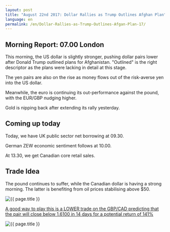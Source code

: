 ```yaml
---
layout: post
title: "August 22nd 2017: Dollar Rallies as Trump Outlines Afghan Plan"
language: en
permalink: /en/Dollar-Rallies-as-Trump-Outlines-Afgan-Plan-17/
---
```

## Morning Report: 07.00 London

This morning, the US dollar is slightly stronger, pushing dollar pairs lower after Donald Trump outlined plans for Afghanistan. "Outlined" is the right descriptor as the plans were lacking in detail at this stage. 

The yen pairs are also on the rise as money flows out of the risk-averse yen into the US dollar.

Meanwhile, the euro is continuing its out-performance against the pound, with the EUR/GBP nudging higher. 

Gold is nipping back after extending its rally yesterday. 

## Coming up today

Today, we have UK public sector net borrowing at 09.30. 

German ZEW economic sentiment follows at 10.00. 

At 13.30, we get Canadian core retail sales. 

## Trade Idea

The pound continues to suffer, while the Canadian dollar is having a strong morning. The latter is benefiting from oil prices stabilising above $50. 

<img class="post-image" src="{{ site.url }}/images/aug-17/2017-08-22_07-12-54.jpg" alt="{{ page.title }}" title="{{ page.title }}">

<a href="%LINK%%?currency=GBP&market=forex&underlying=frxGBPCAD&formname=higherlower&duration_amount=14&duration_units=d&amount=10&amount_type=payout&expiry_type=duration&barrier=1.6100" target="_blank">A good way to play this is a LOWER trade on the GBP/CAD predicting that the pair will close below 1.6100 in 14 days for a potential return of 141%</a>

<img class="post-image" src="{{ domain }}/images/aug-17/2017-08-22_07-14-02.jpg" alt="{{ page.title }}" title="{{ page.title }}">
